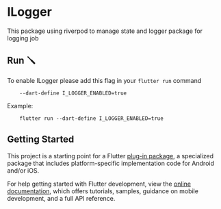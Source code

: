 # ILogger

This package using riverpod to manage state and logger package for logging job

## Run 🪛

To enable ILogger please add this flag in your `flutter run` command

```
	--dart-define I_LOGGER_ENABLED=true
```

Example:

```
	flutter run --dart-define I_LOGGER_ENABLED=true
```

## Getting Started

This project is a starting point for a Flutter
[plug-in package](https://flutter.dev/developing-packages/),
a specialized package that includes platform-specific implementation code for
Android and/or iOS.

For help getting started with Flutter development, view the
[online documentation](https://flutter.dev/docs), which offers tutorials,
samples, guidance on mobile development, and a full API reference.
